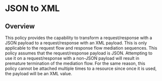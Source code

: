 # JSON to XML

## Overview

This policy provides the capability to transform a request/response with a 
JSON payload to a request/response with an XML payload. This is only applicable to the request flow and response flow mediation 
sequences. This policy assumes that the request/response payload is JSON. Attempting to 
use it on a request/response with a non-JSON payload will result in premature termination of the mediation flow. For the same reason, 
this policy cannot be attached multiple times to a resource since once it is used, the payload will be an XML value.
